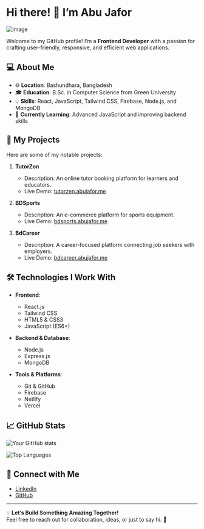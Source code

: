 # Hi there! 👋 I’m Abu Jafor
![image](https://github.com/abujaforhadi/abujaforhadi/assets/79355299/2c6e53f2-f359-4100-bedb-bf68104bc2a5)


Welcome to my GitHub profile! I’m a **Frontend Developer** with a passion for crafting user-friendly, responsive, and efficient web applications.  

## 💻 About Me  
- 🌐 **Location**: Bashundhara, Bangladesh  
- 🎓 **Education**: B.Sc. in Computer Science from Green University  
- 💡 **Skills**: React, JavaScript, Tailwind CSS, Firebase, Node.js, and MongoDB  
- 🌱 **Currently Learning**: Advanced JavaScript and improving backend skills  

## 🚀 My Projects  
Here are some of my notable projects:  
1. **TutorZon**  
   - Description: An online tutor booking platform for learners and educators.  
   - Live Demo: [tutorzen.abujafor.me](https://tutorzen.abujafor.me/)  

2. **BDSports**  
   - Description: An e-commerce platform for sports equipment.  
   - Live Demo: [bdsports.abujafor.me](https://bdsports.abujafor.me/)  

3. **BdCareer**  
   - Description: A career-focused platform connecting job seekers with employers.  
   - Live Demo: [bdcareer.abujafor.me](https://bdcareer.abujafor.me/)  

## 🛠️ Technologies I Work With  
- **Frontend**:  
  - React.js  
  - Tailwind CSS  
  - HTML5 & CSS3  
  - JavaScript (ES6+)  

- **Backend & Database**:  
  - Node.js  
  - Express.js  
  - MongoDB  

- **Tools & Platforms**:  
  - Git & GitHub  
  - Firebase  
  - Netlify  
  - Vercel  

## 📈 GitHub Stats  
![Your GitHub stats](https://github-readme-stats.vercel.app/api?username=abujaforhadi&show_icons=true&theme=radical)  

![Top Languages](https://github-readme-stats.vercel.app/api/top-langs/?username=abujaforhadi&layout=compact&theme=radical)  

## 🔗 Connect with Me  
- [LinkedIn](https://www.linkedin.com/in/abujaforhadi/)  
- [GitHub](https://github.com/abujaforhadi/)  

---

💡 **Let’s Build Something Amazing Together!**  
Feel free to reach out for collaboration, ideas, or just to say hi. 🚀  
